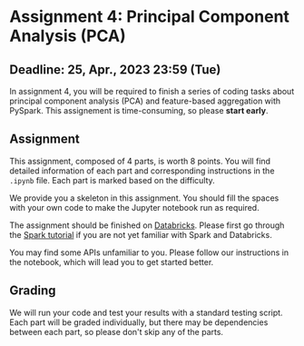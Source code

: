 # Assignment 4: Principal Component Analysis (PCA)

## Deadline: 25, Apr., 2023 23:59 (Tue)

In assignment 4, you will be required to finish a series of coding tasks about principal component analysis (PCA) and feature-based aggregation with PySpark. This assignement is time-consuming, so please **start early**.

## Assignment

This assignment, composed of 4 parts, is worth 8 points. You will find detailed information of each part and corresponding instructions in the `.ipynb` file. Each part is marked based on the difficulty.

We provide you a skeleton in this assignment. You should fill the spaces with your own code to make the Jupyter notebook run as required.

The assignment should be finished on [Databricks](https://community.cloud.databricks.com/). Please first go through the [Spark tutorial](https://canvas.ust.hk/courses/47941/discussion_topics/409967) if you are not yet familiar with Spark and Databricks.

You may find some APIs unfamiliar to you. Please follow our instructions in the notebook, which will lead you to get started better.

## Grading

We will run your code and test your results with a standard testing script. Each part will be graded individually, but there may be dependencies between each part, so please don't skip any of the parts.
